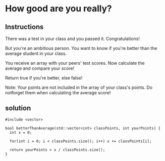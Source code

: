 # How good are you really?

## Instructions

There was a test in your class and you passed it. Congratulations!

But you're an ambitious person. You want to know if you're better than the average student in your class.

You receive an array with your peers' test scores. Now calculate the average and compare your score!

Return true if you're better, else false!

Note:
Your points are not included in the array of your class's points. Do notforget them when calculating the average score!

## solution

```
#include <vector>

bool betterThanAverage(std::vector<int> classPoints, int yourPoints) {
  int x = 0;
  
  for(int i = 0; i < classPoints.size(); i++) x += classPoints[i];
  
  return yourPoints > x / classPoints.size();
}
```
